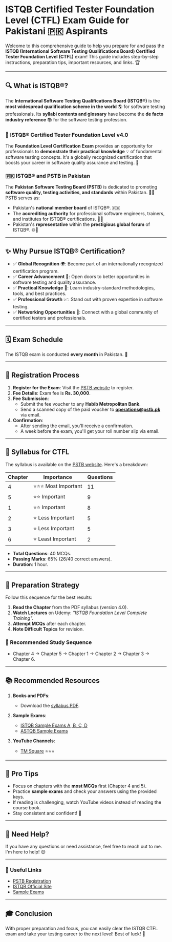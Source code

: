 # **ISTQB Certified Tester Foundation Level (CTFL) Exam Guide for Pakistani  🇵🇰 Aspirants**

Welcome to this comprehensive guide to help you prepare for and pass the **ISTQB (International Software Testing Qualifications Board) Certified Tester Foundation Level (CTFL)** exam! This guide includes step-by-step instructions, preparation tips, important resources, and links. 🏆

---
## 🔍 **What is ISTQB®?**

The **International Software Testing Qualifications Board (ISTQB®)** is the **most widespread qualification scheme in the world** 🌎 for software testing professionals. Its **syllabi contents and glossary** have become the **de facto industry reference** 📚 for the software testing profession. 

### 🏅 **ISTQB® Certified Tester Foundation Level v4.0**
The **Foundation Level Certification Exam** provides an opportunity for professionals to **demonstrate their practical knowledge** 💡 of fundamental software testing concepts. It's a globally recognized certification that boosts your career in software quality assurance and testing. 🚀

### 🇵🇰 **ISTQB® and PSTB in Pakistan**
The **Pakistan Software Testing Board (PSTB)** is dedicated to promoting **software quality, testing activities, and standards** within Pakistan. 🏢✨ PSTB serves as:
- Pakistan's **national member board** of ISTQB®. 🇵🇰
- The **accrediting authority** for professional software engineers, trainers, and institutes for ISTQB® certifications. 🏫✅
- Pakistan's **representative** within the **prestigious global forum** of ISTQB®. 🌐🤝

---

## ✨ **Why Pursue ISTQB® Certification?**

- ✅ **Global Recognition** 🌍: Become part of an internationally recognized certification program. 
- ✅ **Career Advancement** 💼: Open doors to better opportunities in software testing and quality assurance.
- ✅ **Practical Knowledge** 🧠: Learn industry-standard methodologies, tools, and best practices. 
- ✅ **Professional Growth** 📈: Stand out with proven expertise in software testing.
- ✅ **Networking Opportunities** 🤝: Connect with a global community of certified testers and professionals.

---

## 🗓 Exam Schedule
The ISTQB exam is conducted **every month** in Pakistan. 📆

---

## 📝 Registration Process
1. **Register for the Exam**: Visit the [PSTB website](https://pstb.pk/) to register.
2. **Fee Details**: Exam fee is **Rs. 30,000**.
3. **Fee Submission**:
   - Submit the fee voucher to any **Habib Metropolitan Bank**.
   - Send a scanned copy of the paid voucher to **operations@pstb.pk** via email.
4. **Confirmation**:
   - After sending the email, you'll receive a confirmation.
   - A week before the exam, you'll get your roll number slip via email.

---

## 📘 Syllabus for CTFL
The syllabus is available on the [PSTB website](https://pstb.pk/). Here's a breakdown:

| Chapter | Importance         | Questions |
|---------|--------------------|-----------|
| 4       | ⭐⭐⭐ Most Important | 11        |
| 5       | ⭐⭐ Important       | 9         |
| 1       | ⭐⭐ Important       | 8         |
| 2       | ⭐ Less Important   | 5         |
| 3       | ⭐ Less Important   | 5         |
| 6       | ⭐ Least Important  | 2         |

- **Total Questions**: 40 MCQs.
- **Passing Marks**: 65% (26/40 correct answers).
- **Duration**: 1 hour.

---

## 🔖 Preparation Strategy
Follow this sequence for the best results:

1. **Read the Chapter** from the PDF syllabus (version 4.0).
2. **Watch Lectures** on Udemy: *"ISTQB Foundation Level Complete Training".*
3. **Attempt MCQs** after each chapter.
4. **Note Difficult Topics** for revision.

### 📌 Recommended Study Sequence
- Chapter 4 → Chapter 5 → Chapter 1 → Chapter 2 → Chapter 3 → Chapter 6.

---

## 📚 Recommended Resources

1. **Books and PDFs**:
   - Download the [syllabus PDF](https://pstb.pk/).

2. **Sample Exams**:
   - [ISTQB Sample Exams A, B, C, D](https://www.istqb.org/certifications/certified-tester-foundation-level)
   - [ASTQB Sample Exams](https://astqb.org/)

3. **YouTube Channels**:
   - [TM Square](https://www.youtube.com/c/TMSquare) ⭐⭐⭐

---

## 🎯 Pro Tips
- Focus on chapters with the **most MCQs** first (Chapter 4 and 5).
- Practice **sample exams** and check your answers using the provided keys.
- If reading is challenging, watch YouTube videos instead of reading the course book.
- Stay consistent and confident! 💪

---

## 📧 Need Help?
If you have any questions or need assistance, feel free to reach out to me. I'm here to help! 😊

---

### 🔗 Useful Links
- [PSTB Registration](https://pstb.pk/)
- [ISTQB Official Site](https://www.istqb.org/)
- [Sample Exams](https://www.istqb.org/certifications/certified-tester-foundation-level)

---

## 🎓 Conclusion
With proper preparation and focus, you can easily clear the ISTQB CTFL exam and take your testing career to the next level! Best of luck! 🚀

